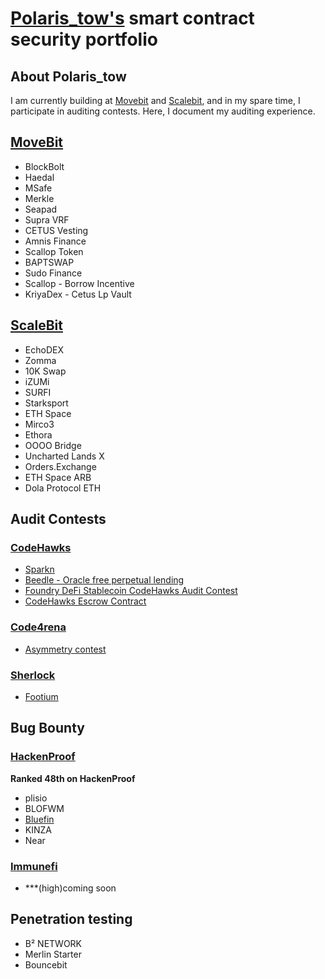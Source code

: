 # [Polaris_tow's](https://github.com/Polaristow) smart contract security portfolio
## About Polaris_tow
I am currently building at [Movebit](https://twitter.com/MoveBit_) and [Scalebit](https://twitter.com/scalebit_), and in my spare time, I participate in auditing contests. Here, I document my auditing experience.
## [MoveBit](https://www.movebit.xyz/)
- BlockBolt
- Haedal
- MSafe
- Merkle
- Seapad
- Supra VRF
- CETUS Vesting
- Amnis Finance
- Scallop Token
- BAPTSWAP
- Sudo Finance
- Scallop - Borrow Incentive
- KriyaDex - Cetus Lp Vault
## [ScaleBit](https://www.scalebit.xyz/)
- EchoDEX
- Zomma
- 10K Swap
- iZUMi
- SURFI
- Starksport
- ETH Space
- Mirco3
- Ethora
- OOOO Bridge
- Uncharted Lands X
- Orders.Exchange
- ETH Space ARB
- Dola Protocol ETH
## Audit Contests
### [CodeHawks](https://www.codehawks.com/)
- [Sparkn](https://www.codehawks.com/contests/cllcnja1h0001lc08z7w0orxx)
- [Beedle - Oracle free perpetual lending](https://www.codehawks.com/contests/clkbo1fa20009jr08nyyf9wbx)
- [Foundry DeFi Stablecoin CodeHawks Audit Contest](https://www.codehawks.com/contests/cljx3b9390009liqwuedkn0m0)
- [CodeHawks Escrow Contract](https://www.codehawks.com/contests/cljyfxlc40003jq082s0wemya)
### [Code4rena](https://code4rena.com/)
- [Asymmetry contest](https://code4rena.com/reports/2023-03-asymmetry)
### [Sherlock](https://www.sherlock.xyz/)
- [Footium](https://audits.sherlock.xyz/contests/71)
## Bug Bounty
### [HackenProof](https://hackenproof.com/)
**Ranked 48th on HackenProof**
- plisio
- BLOFWM
- [Bluefin](https://hackenproof.com/audit-programs/bluefin/bluefin-audit-contest/influencers)
- KINZA
- Near
### [Immunefi](https://immunefi.com/)
- ***(high)coming soon
## Penetration testing
- B² NETWORK
- Merlin Starter
- Bouncebit
